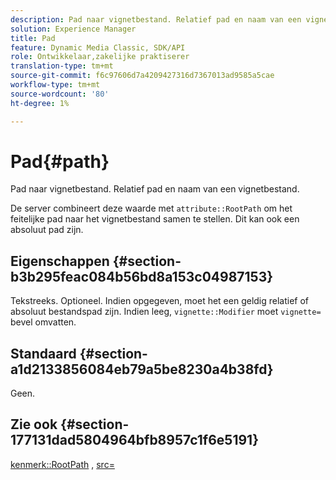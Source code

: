 ```yaml
---
description: Pad naar vignetbestand. Relatief pad en naam van een vignetbestand.
solution: Experience Manager
title: Pad
feature: Dynamic Media Classic, SDK/API
role: Ontwikkelaar,zakelijke praktiserer
translation-type: tm+mt
source-git-commit: f6c97606d7a4209427316d7367013ad9585a5cae
workflow-type: tm+mt
source-wordcount: '80'
ht-degree: 1%

---
```



# Pad{#path}

Pad naar vignetbestand. Relatief pad en naam van een vignetbestand.

De server combineert deze waarde met `attribute::RootPath` om het feitelijke pad naar het vignetbestand samen te stellen. Dit kan ook een absoluut pad zijn.

## Eigenschappen {#section-b3b295feac084b56bd8a153c04987153}

Tekstreeks. Optioneel. Indien opgegeven, moet het een geldig relatief of absoluut bestandspad zijn. Indien leeg, `vignette::Modifier` moet `vignette=` bevel omvatten.

## Standaard {#section-a1d2133856084eb79a5be8230a4b38fd}

Geen.

## Zie ook {#section-177131dad5804964bfb8957c1f6e5191}

[kenmerk::RootPath](../../../../../ir-api/material-cat/image-rendering-api-ref/c-ir-material-catalog/c-ir-attributes-reference/r-ir-rootpath.md#reference-a4d7c96b62e14fcbad1740c702f160f3) ,  [src=](../../../../../ir-api/http-protocol/image-rendering-api-ref/c-ir-http-protocol-ref/c-ir-http-protocol-command-reference/r-ir-src.md#reference-62c98abad22149d68d405ed6aaff8272)
